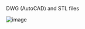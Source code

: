 DWG (AutoCAD) and STL files

![image](https://github.com/user-attachments/assets/dc123c6c-7995-4213-9b55-cca7fd36e470)
